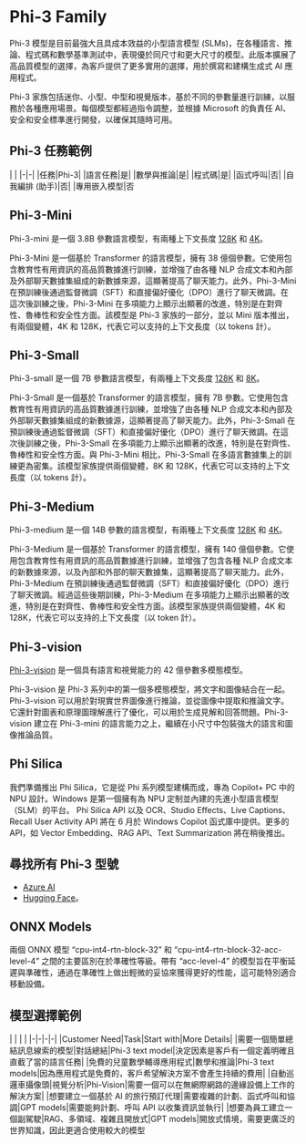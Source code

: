 ﻿# **Phi-3 Family**

Phi-3 模型是目前最強大且具成本效益的小型語言模型 (SLMs)，在各種語言、推論、程式碼和數學基準測試中，表現優於同尺寸和更大尺寸的模型。此版本擴展了高品質模型的選擇，為客戶提供了更多實用的選擇，用於撰寫和建構生成式 AI 應用程式。

Phi-3 家族包括迷你、小型、中型和視覺版本，基於不同的參數量進行訓練，以服務於各種應用場景。每個模型都經過指令調整，並根據 Microsoft 的負責任 AI、安全和安全標準進行開發，以確保其隨時可用。

## Phi-3 任務範例

 | |
|-|-|
|任務|Phi-3|
|語言任務|是|
|數學與推論|是|
|程式碼|是|
|函式呼叫|否|
|自我編排 (助手)|否|
|專用嵌入模型|否

## **Phi-3-Mini**

Phi-3-mini 是一個 3.8B 參數語言模型，有兩種上下文長度 [128K](https://aka.ms/phi3-mini-128k-azure-ai) 和 [4K](https://aka.ms/phi3-mini-4k-azure-ai)。

Phi-3-Mini 是一個基於 Transformer 的語言模型，擁有 38 億個參數。它使用包含教育性有用資訊的高品質數據進行訓練，並增強了由各種 NLP 合成文本和內部及外部聊天數據集組成的新數據來源，這顯著提高了聊天能力。此外，Phi-3-Mini 在預訓練後通過監督微調（SFT）和直接偏好優化（DPO）進行了聊天微調。在這次後訓練之後，Phi-3-Mini 在多項能力上顯示出顯著的改進，特別是在對齊性、魯棒性和安全性方面。該模型是 Phi-3 家族的一部分，並以 Mini 版本推出，有兩個變體，4K 和 128K，代表它可以支持的上下文長度（以 tokens 計）。

## **Phi-3-Small**

Phi-3-small 是一個 7B 參數語言模型，有兩種上下文長度 [128K](https://aka.ms/phi3-small-128k-azure-ai) 和 [8K](https://aka.ms/phi3-small-8k-azure-ai)。

Phi-3-Small 是一個基於 Transformer 的語言模型，擁有 7B 參數。它使用包含教育性有用資訊的高品質數據進行訓練，並增強了由各種 NLP 合成文本和內部及外部聊天數據集組成的新數據源，這顯著提高了聊天能力。此外，Phi-3-Small 在預訓練後通過監督微調（SFT）和直接偏好優化（DPO）進行了聊天微調。在這次後訓練之後，Phi-3-Small 在多項能力上顯示出顯著的改進，特別是在對齊性、魯棒性和安全性方面。與 Phi-3-Mini 相比，Phi-3-Small 在多語言數據集上的訓練更為密集。該模型家族提供兩個變體，8K 和 128K，代表它可以支持的上下文長度（以 tokens 計）。

## **Phi-3-Medium**

Phi-3-medium 是一個 14B 參數的語言模型，有兩種上下文長度 [128K](https://aka.ms/phi3-medium-128k-azure-ai) 和 [4K](https://aka.ms/phi3-medium-4k-azure-ai)。

Phi-3-Medium 是一個基於 Transformer 的語言模型，擁有 140 億個參數。它使用包含教育性有用資訊的高品質數據進行訓練，並增強了包含各種 NLP 合成文本的新數據來源，以及內部和外部的聊天數據集，這顯著提高了聊天能力。此外，Phi-3-Medium 在預訓練後通過監督微調（SFT）和直接偏好優化（DPO）進行了聊天微調。經過這些後期訓練，Phi-3-Medium 在多項能力上顯示出顯著的改進，特別是在對齊性、魯棒性和安全性方面。該模型家族提供兩個變體，4K 和 128K，代表它可以支持的上下文長度（以 token 計）。

## **Phi-3-vision**

[Phi-3-vision](https://aka.ms/phi3-vision-128k-azure-ai) 是一個具有語言和視覺能力的 42 億參數多模態模型。

Phi-3-vision 是 Phi-3 系列中的第一個多模態模型，將文字和圖像結合在一起。Phi-3-vision 可以用於對現實世界圖像進行推論，並從圖像中提取和推論文字。它還針對圖表和原理圖理解進行了優化，可以用於生成見解和回答問題。Phi-3-vision 建立在 Phi-3-mini 的語言能力之上，繼續在小尺寸中包裝強大的語言和圖像推論品質。

## **Phi Silica**

我們準備推出 Phi Silica，它是從 Phi 系列模型建構而成，專為 Copilot+ PC 中的 NPU 設計。Windows 是第一個擁有為 NPU 定制並內建的先進小型語言模型（SLM）的平台。
Phi Silica API 以及 OCR、Studio Effects、Live Captions、Recall User Activity API 將在 6 月於 Windows Copilot 函式庫中提供。更多的 API，如 Vector Embedding、RAG API、Text Summarization 將在稍後推出。

## **尋找所有 Phi-3 型號**

- [Azure AI](https://aka.ms/phi3-azure-ai)
- [Hugging Face](https://aka.ms/phi3-hf)。

## ONNX Models

兩個 ONNX 模型 “cpu-int4-rtn-block-32” 和 “cpu-int4-rtn-block-32-acc-level-4” 之間的主要區別在於準確性等級。帶有 “acc-level-4” 的模型旨在平衡延遲與準確性，通過在準確性上做出輕微的妥協來獲得更好的性能，這可能特別適合移動設備。

## 模型選擇範例

 | | | |
|-|-|-|-|
|Customer Need|Task|Start with|More Details|
|需要一個簡單總結訊息線索的模型|對話總結|Phi-3 text model|決定因素是客戶有一個定義明確且直截了當的語言任務|
|免費的兒童數學輔導應用程式|數學和推論|Phi-3 text models|因為應用程式是免費的，客戶希望解決方案不會產生持續的費用|
|自動巡邏車攝像頭|視覺分析|Phi-Vision|需要一個可以在無網際網路的邊緣設備上工作的解決方案|
|想要建立一個基於 AI 的旅行預訂代理|需要複雜的計劃、函式呼叫和協調|GPT models|需要能夠計劃、呼叫 API 以收集資訊並執行|
|想要為員工建立一個副駕駛|RAG、多領域、複雜且開放式|GPT models|開放式情境，需要更廣泛的世界知識，因此更適合使用較大的模型

